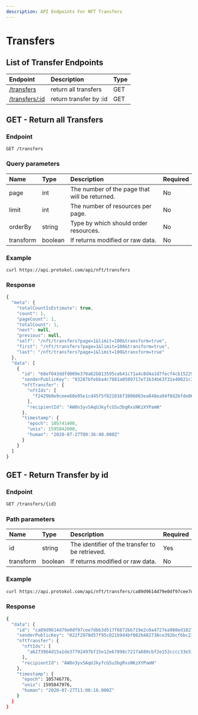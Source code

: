 ```yaml
---
description: API Endpoints For NFT Transfers
---
```


# Transfers

## List of Transfer Endpoints

| Endpoint | Description | Type |
| :--- | :--- | :--- |
| [/transfers](https://docs.protokol.com/nft/nft-base-api/transfers#get-return-all-transfers) | return all transfers | GET |
| [/transfers/:id](https://docs.protokol.com/nft/nft-base-api/transfers#get-return-transfer-by-id) | return transfer by :id | GET |

## GET - Return all Transfers

### Endpoint

```text
GET /transfers
```

### **Query parameters**

| **Name** | Type | Description | Required |
| :--- | :--- | :--- | :--- |
| page | int | The number of the page that will be returned. | No |
| limit | int  | The number of resources per page. | No |
| orderBy | string | Type by which should order resources. | No |
| transform | boolean | If returns modified or raw data. | No |

### Example

```text
curl https://api.protokol.com/api/nft/transfers
```

### Response

```javascript
{
  "meta": {
    "totalCountIsEstimate": true,
    "count": 1,
    "pageCount": 1,
    "totalCount": 1,
    "next": null,
    "previous": null,
    "self": "/nft/transfers?page=1&limit=100&transform=true",
    "first": "/nft/transfers?page=1&limit=100&transform=true",
    "last": "/nft/transfers?page=1&limit=100&transform=true"
  },
  "data": [
    {
      "id": "68ef043ddfd009e378a62b813595ceb41c71a4c8d4a1d7fecf4cb15229acdede",
      "senderPublicKey": "03287bfebba4c7881a0509717e71b34b63f31e40021c321f89ae04f84be6d6ac37",
      "nftTransfer": {
        "nftIds": [
          "f2429b0e9ceee60e95e1cd45f5f821016f3806063ea848ea94f0d2bfde06245b"
        ],
        "recipientId": "AW8n3yvSAqUJkyfcG5u3bgRxsNKzXYPamN"
      },
      "timestamp": {
        "epoch": 105741400,
        "unix": 1595842600,
        "human": "2020-07-27T09:36:40.000Z"
      }
    }
  ]
}
```

## GET - Return Transfer by id

### Endpoint

```bash
GET /transfers/{id}
```

### Path parameters

| Name | Type | Description | Required |
| :--- | :--- | :--- | :--- |
| id | string | The identifier of the transfer to be retrieved. | Yes |
| transform | boolean | If returns modified or raw data. | No |

### Example

```bash
curl https://api.protokol.com/api/nft/transfers/ca89d9614d79e0df97cee7dbb3d517f6872bb719e2c0a4727ea980ed18274411
```

### Response

```bash
{
  "data": {
    "id": "ca89d9614d79e0df97cee7dbb3d517f6872bb719e2c0a4727ea980ed18274411",
    "senderPublicKey": "022f2978d57f95c021b9d4bf082b482738ce392bcf6bc213710e7a21504cfeb5a0",
    "nftTransfer": {
      "nftIds": [
        "a6273964d15a1de37792497bf15e12e67898c7217a680cbf2e152cccc33e5182"
      ],
      "recipientId": "AW8n3yvSAqUJkyfcG5u3bgRxsNKzXYPamN"
    },
    "timestamp": {
      "epoch": 105746776,
      "unix": 1595847976,
      "human": "2020-07-27T11:06:16.000Z"
    }
  }
}
```

